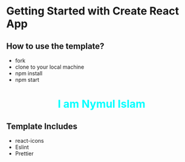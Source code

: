 # Getting Started with Create React App

## How to use the template?

-   fork
-   clone to your local machine
-   npm install
-   npm start

<h1 align="center" style="color:cyan;">I am Nymul Islam </h1>

## Template Includes

-   react-icons
-   Eslint
-   Prettier